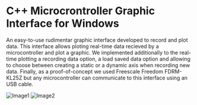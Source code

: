 # C++ Microcrontroller Graphic Interface for Windows

An easy-to-use rudimentar graphic interface developed to record and plot data. This interface allows ploting real-time data recieved by a microcontroller and plot a graphic. We implemented additionally to the real-time plotting a recording data option, a load saved data option and allowing to choose between creating a static or a dynamic axis when recording new data. Finally, as a proof-of-concept we used Freescale Freedom FDRM-KL25Z but any microcontroller can communicate to this interface using an USB cable.

![Image1](https://github.com/Btwo2/MicrocontrollerWindowsGraphicInterface/assets/110456965/7cec1f78-5e6e-402f-bcee-95c1f2bf934b)
![Image2](https://github.com/Btwo2/MicrocontrollerWindowsGraphicInterface/assets/110456965/16249c44-8c0f-42b3-86ff-bb6100eba825)
